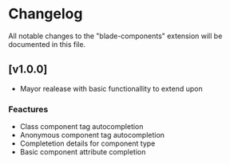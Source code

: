 # Changelog

All notable changes to the "blade-components" extension will be documented in this file.

## [v1.0.0]

- Mayor realease with basic functionallity to extend upon

### Feactures

- Class component tag autocompletion
- Anonymous component tag autocompletion
- Completetion details for component type
- Basic component attribute completion